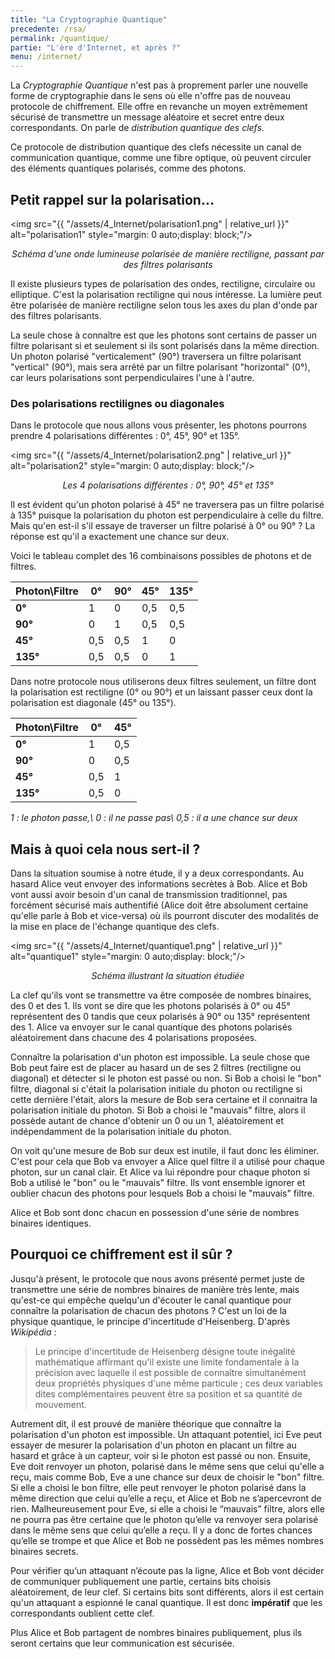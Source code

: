```yaml
---
title: "La Cryptographie Quantique"
precedente: /rsa/
permalink: /quantique/
partie: "L'ère d'Internet, et après ?"
menu: /internet/
---
```


La *Cryptographie Quantique* n'est pas à proprement parler une nouvelle forme de cryptographie dans le sens où elle n'offre pas de nouveau protocole de chiffrement. Elle offre en revanche un moyen extrêmement sécurisé de transmettre un message aléatoire et secret entre deux correspondants. On parle de *distribution quantique des clefs.*

Ce protocole de distribution quantique des clefs nécessite un canal de communication quantique, comme une fibre optique, où peuvent circuler des éléments quantiques polarisés, comme des photons.

## Petit rappel sur la polarisation...

<img src="{{ "/assets/4_Internet/polarisation1.png" | relative_url }}" alt="polarisation1" style="margin: 0 auto;display: block;"/>
<p align="center"> <em>Schéma d'une onde lumineuse polarisée de manière rectiligne, passant par des filtres polarisants</em> </p>

Il existe plusieurs types de polarisation des ondes, rectiligne, circulaire ou elliptique. C'est la polarisation rectiligne qui nous intéresse.
La lumière peut être polarisée de manière rectiligne selon tous les axes du plan d'onde par des filtres polarisants.

La seule chose à connaître est que les photons sont certains de passer un filtre polarisant si et seulement si ils sont polarisés dans la même direction. Un photon polarisé "verticalement" (90°) traversera un filtre polarisant "vertical" (90°), mais sera arrêté par un filtre polarisant "horizontal" (0°), car leurs polarisations sont perpendiculaires l'une à l'autre.

### Des polarisations rectilignes ou diagonales

Dans le protocole que nous allons vous présenter, les photons pourrons prendre 4 polarisations différentes : 0°, 45°, 90° et 135°.


<img src="{{ "/assets/4_Internet/polarisation2.png" | relative_url }}" alt="polarisation2" style="margin: 0 auto;display: block;"/>
<p align="center"> <em>Les 4 polarisations différentes : 0°, 90°, 45° et 135°</em> </p>

Il est évident qu'un photon polarisé à 45° ne traversera pas un filtre polarisé à 135° puisque la polarisation du photon est perpendiculaire à celle du filtre. Mais qu'en est-il s'il essaye de traverser un filtre polarisé à 0° ou 90° ? La réponse est qu'il a exactement une chance sur deux.

Voici le tableau complet des 16 combinaisons possibles de photons et de filtres.

|Photon\Filtre|0°  | 90°| 45°|135°|
|-------------|----|----|----|----|
| **0°**      | 1  | 0  | 0,5| 0,5|
| **90°**     |  0 | 1  | 0,5|0,5 |
| **45°**     | 0,5| 0,5| 1  |  0 |
| **135°**    |0,5 |0,5 |  0 | 1  |

Dans notre protocole nous utiliserons deux filtres seulement, un filtre  dont la polarisation est rectiligne (0° ou 90°)  et un laissant passer ceux dont la polarisation est diagonale (45° ou 135°).

|Photon\Filtre| 0°     | 45°      |
|-------------|--------|----------|
| **0°**      |  1     | 0,5      |
| **90°**     |  0     | 0,5      |
| **45°**     | 0,5    |  1       |
| **135°**    | 0,5    |  0       |

*1 : le photon passe,\\
0 : il ne passe pas\\
0,5 : il a une chance sur deux*

## Mais à quoi cela nous sert-il ?

Dans la situation soumise à notre étude, il y a deux correspondants. Au hasard Alice veut envoyer des informations secrètes à Bob. Alice et Bob vont aussi avoir besoin d'un canal de transmission traditionnel, pas forcément sécurisé mais authentifié (Alice doit être absolument certaine qu'elle parle à Bob et vice-versa) où ils pourront discuter des modalités de la mise en place de l'échange quantique des clefs.

<img src="{{ "/assets/4_Internet/quantique1.png" | relative_url }}" alt="quantique1" style="margin: 0 auto;display: block;"/>
<p align="center"> <em>Schéma illustrant la situation étudiée</em> </p>

La clef qu'ils vont se transmettre va être composée de nombres binaires, des 0 et des 1. Ils vont se dire que les photons polarisés à 0° ou 45° représentent des 0 tandis que ceux polarisés à 90° ou 135° représentent des 1. Alice va envoyer sur le canal quantique des photons polarisés aléatoirement dans chacune des 4 polarisations proposées.

Connaître la polarisation d'un photon est impossible. La seule chose que Bob peut faire est de placer au hasard un de ses 2 filtres (rectiligne ou diagonal) et détecter si le photon est passé ou non. Si Bob a choisi le "bon" filtre, diagonal si c'était la polarisation initiale du photon ou rectiligne si cette dernière l'était, alors la mesure de Bob sera certaine et il connaitra la polarisation initiale du photon. Si Bob a choisi le "mauvais" filtre, alors il possède autant de chance d'obtenir un 0 ou un 1, aléatoirement et indépendamment de la polarisation initiale du photon.

On voit qu'une mesure de Bob sur deux est inutile, il faut donc les éliminer. C'est pour cela que Bob va envoyer a Alice quel filtre il a utilisé pour chaque photon, sur un canal clair. Et Alice va lui répondre pour chaque photon si Bob a utilisé le "bon" ou le "mauvais" filtre. Ils vont ensemble ignorer et oublier chacun des photons pour lesquels Bob a choisi le "mauvais" filtre.

Alice et Bob sont donc chacun en possession d'une série de nombres binaires identiques.

## Pourquoi ce chiffrement est il sûr ?

Jusqu'à présent, le protocole que nous avons présenté permet juste de transmettre une série de nombres binaires de manière très lente, mais qu'est-ce qui empêche quelqu'un d'écouter le canal quantique pour connaître la polarisation de chacun des photons ? C'est un loi de la physique quantique, le principe d'incertitude d'Heisenberg. D'après *Wikipédia* :

> Le principe d'incertitude de Heisenberg désigne toute inégalité mathématique affirmant qu'il existe une limite fondamentale à la précision avec laquelle il est possible de connaître simultanément deux propriétés physiques d'une même particule ; ces deux variables dites complémentaires peuvent être sa position et sa quantité de mouvement.

Autrement dit, il est prouvé de manière théorique que connaître la polarisation d'un photon est impossible.
Un attaquant potentiel, ici Eve peut essayer de mesurer la polarisation d'un photon en placant un filtre au hasard et grâce à un capteur, voir si le photon est passé ou non. Ensuite, Eve doit renvoyer un photon, polarisé dans le même sens que celui qu'elle a reçu, mais comme Bob, Eve a une chance sur deux de choisir le "bon" filtre. Si elle a choisi le bon filtre, elle peut renvoyer le photon polarisé dans la même direction que celui qu’elle a reçu, et Alice et Bob ne s’apercevront de rien. Malheureusement pour Eve, si elle a choisi le “mauvais” filtre, alors elle ne pourra pas être certaine que le photon qu’elle va renvoyer sera polarisé dans le même sens que celui qu’elle a reçu. Il y a donc de fortes chances qu’elle se trompe et que Alice et Bob ne possèdent pas les mêmes nombres binaires secrets.

Pour vérifier qu’un attaquant n’écoute pas la ligne, Alice et Bob vont décider de communiquer publiquement  une partie, certains bits choisis aléatoirement, de leur clef. Si certains bits sont différents, alors il est certain qu'un attaquant a espionné le canal quantique. Il est donc **impératif** que les correspondants oublient cette clef.

Plus Alice et Bob partagent de nombres binaires publiquement, plus ils seront certains que leur communication est sécurisée.
